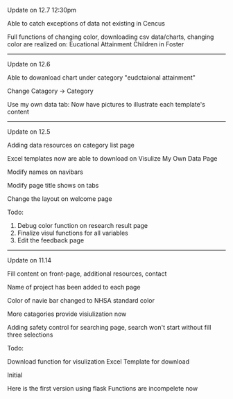Update on 12.7 12:30pm

Able to catch exceptions of data not existing in Cencus

Full functions of changing color, downloading csv data/charts, changing color are realized on:
    Eucational Attainment
    Children in Foster

------------------------     ----------------------------

Update on 12.6

Able to dowanload chart under category "eudctaional attainment"

Change Catagory -> Category

Use my own data tab: Now have pictures to illustrate each template's content

------------------------     ----------------------------
Update on 12.5

Adding data resources on category list page

Excel templates now are able to download on Visulize My Own Data Page

Modify names on navibars

Modify page title shows on tabs

Change the layout on welcome page

Todo:
1. Debug color function on research result page
2. Finalize visul functions for all variables
3. Edit the feedback page

------------------------     ----------------------------
Update on 11.14

Fill content on front-page, additional resources, contact

Name of project has been added to each page

Color of navie bar changed to NHSA standard color

More catagories provide visiulization now

Adding safety control for searching page, search won't start without fill three selections

Todo:

Download function for visulization
Excel Template for download

Initial

Here is the first version using flask
Functions are incompelete now 

